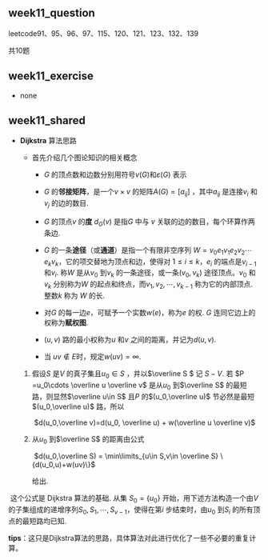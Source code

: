## week11_question

leetcode91、95、96、97、115、120、121、123、132、139

共10题

## week11_exercise

- none

## week11_shared

- **Dijkstra** 算法思路

  - 首先介绍几个图论知识的相关概念

    - $G$ 的顶点数和边数分别用符号$v(G)$和$\varepsilon(G)$ 表示
    - $G$ 的**邻接矩阵**，是一个$v\times v$ 的矩阵$A(G)=[a_{ij}]$ ，其中$a_{ij}$ 是连接$v_i$ 和 $v_j$ 的边的数目.
    - $G$ 的顶点$v$ 的**度** $d_G(v)$ 是指$G$ 中与 $v$ 关联的边的数目，每个环算作两条边. 
    - $G$ 的一条**途径**（或**通道**）是指一个有限非空序列 $W= v_0 e_1 v_1 e_2 v_2\cdots e_kv_k$，它的项交替地为顶点和边，使得对 $1\le i\le k$，$e_i$ 的端点是$v_{i-1}$ 和$v_i$. 称$W$ 是从$v_0$ 到$v_k$ 的一条途径，或一条$(v_0, v_k)$ 途径顶点。$v_0$ 和$v_k$ 分别称为$W$ 的起点和终点，而$v_1,v_2,\cdots, v_{k-1}$ 称为它的内部顶点. 整数$k$ 称为 $W$ 的长.
    - 对$G$ 的每一边$e$，可赋予一个实数$w(e)$，称为$e$ 的权. $G$ 连同它边上的权称为**赋权图**. 

    - $(u,v)$ 路的最小权称为$u$ 和$v$ 之间的距离，并记为$d(u,v)$.

    - 当 $uv\notin E​$ 时，规定$w(uv)= \infty​$.

  1. 假设$S$ 是$V$ 的真子集且$u_0\in S$ ，并以$\overline S $ 记 $S-V$. 若 $P =u_0\cdots \overline u \overline v$ 是从$u_0$ 到$\overline S$ 的最短路，则显然$\overline u\in S$ 且$P$ 的$(u_0,\overline u)$ 节必然是最短$(u_0,\overline u)$ 路，所以

     ​									$d(u_0,\overline v)=d(u_0, \overline u) + w(\overline u \overline v)$   

  2. 从$u_0$ 到$\overline S$ 的距离由公式

     ​									$d(u_0,\overline S) = \min\limits_{u\in S,v\in \overline S} \{d(u_0,u)+w(uv)\}$ 

     给出.

​     这个公式是 Dijkstra 算法的基础. 从集 $S_0=\{u_0\}$ 开始，用下述方法构造一个由$V$ 的子集组成的递增序列$S_0,S_1,\cdots,S_{v-1}$，使得在第$i$ 步结束时，由$u_0$ 到$S_i$ 的所有顶点的最短路均已知.

**tips**：这只是Dijkstra算法的思路，具体算法对此进行优化了一些不必要的重复计算。